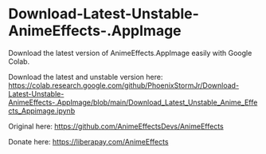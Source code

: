 # Download-Latest-Unstable-AnimeEffects-.AppImage
Download the latest version of AnimeEffects.AppImage easily with Google Colab. 

Download the latest and unstable version here: https://colab.research.google.com/github/PhoenixStormJr/Download-Latest-Unstable-AnimeEffects-.AppImage/blob/main/Download_Latest_Unstable_Anime_Effects_Appimage.ipynb

Original here: https://github.com/AnimeEffectsDevs/AnimeEffects 

Donate here:  https://liberapay.com/AnimeEffects
